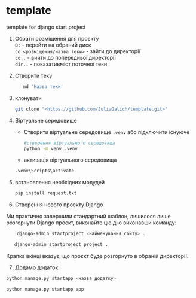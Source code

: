 # template
template for django start project


1. Обрати розміщення для проєкту <br>
   `D:` - перейти на обраний диск<br>
   `cd <розміщення/назва теки>` - зайти до директорії<br>
   `cd..` - вийти до попередньої директорії<br>
   `dir..` - показативміст поточної теки
2. Створити теку
   ```bash
      md 'Назва теки'
   ```

3. клонувати
   ```bash
   git clone "<https://github.com/JuliaGalich/template.git>"
   ```

4. Віртуальне середовище 
   - Створити віртуальне середовище `.venv` або підключити існуюче
      ```bash
     #створення віртуального середовища
      python -m venv .venv
     ```
   - активація віртуального середовища
   ```bash
   .venv\Scripts\activate
   ```
   
5. встановлення необхідних модудей
   ```bash
   pip install request.txt
   ```
6. Створення нового проєкту Django

Ми практично завершили стандартний шаблон, лишилося лише розгорнути Django проєкт, виконайте цю дію виконавши команду:
```bash
    django-admin startproject <найменування_сайту> .
```

```bash
   django-admin startproject project .
```

Крапка вкінці вказує, що проєкт буде розгорнуто в обраній директорії.

7. Додамо додаток
```bash
python manage.py startapp <назва_додатку>
```
```bash
python manage.py startapp app
```
